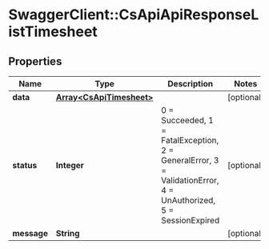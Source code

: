 # SwaggerClient::CsApiApiResponseListTimesheet

## Properties
Name | Type | Description | Notes
------------ | ------------- | ------------- | -------------
**data** | [**Array&lt;CsApiTimesheet&gt;**](CsApiTimesheet.md) |  | [optional] 
**status** | **Integer** | 0 &#x3D; Succeeded, 1 &#x3D; FatalException, 2 &#x3D; GeneralError, 3 &#x3D; ValidationError, 4 &#x3D; UnAuthorized, 5 &#x3D; SessionExpired | [optional] 
**message** | **String** |  | [optional] 


